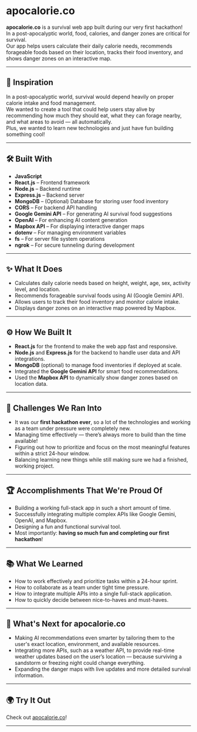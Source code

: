 # apocalorie.co

**apocalorie.co** is a survival web app built during our very first hackathon!  
In a post-apocalyptic world, food, calories, and danger zones are critical for survival.  
Our app helps users calculate their daily calorie needs, recommends forageable foods based on their location, tracks their food inventory, and shows danger zones on an interactive map.

---

## 🚀 Inspiration
In a post-apocalyptic world, survival would depend heavily on proper calorie intake and food management.  
We wanted to create a tool that could help users stay alive by recommending how much they should eat, what they can forage nearby, and what areas to avoid — all automatically.  
Plus, we wanted to learn new technologies and just have fun building something cool!

---

## 🛠️ Built With
- **JavaScript**
- **React.js** – Frontend framework
- **Node.js** – Backend runtime
- **Express.js** – Backend server
- **MongoDB** – (Optional) Database for storing user food inventory
- **CORS** – For backend API handling
- **Google Gemini API** – For generating AI survival food suggestions
- **OpenAI** – For enhancing AI content generation
- **Mapbox API** – For displaying interactive danger maps
- **dotenv** – For managing environment variables
- **fs** – For server file system operations
- **ngrok** – For secure tunneling during development

---

## ✨ What It Does
- Calculates daily calorie needs based on height, weight, age, sex, activity level, and location.
- Recommends forageable survival foods using AI (Google Gemini API).
- Allows users to track their food inventory and monitor calorie intake.
- Displays danger zones on an interactive map powered by Mapbox.

---

## ⚙️ How We Built It
- **React.js** for the frontend to make the web app fast and responsive.
- **Node.js** and **Express.js** for the backend to handle user data and API integrations.
- **MongoDB** (optional) to manage food inventories if deployed at scale.
- Integrated the **Google Gemini API** for smart food recommendations.
- Used the **Mapbox API** to dynamically show danger zones based on location data.

---

## 🧠 Challenges We Ran Into
- It was our **first hackathon ever**, so a lot of the technologies and working as a team under pressure were completely new.
- Managing time effectively — there’s always more to build than the time available!
- Figuring out how to prioritize and focus on the most meaningful features within a strict 24-hour window.
- Balancing learning new things while still making sure we had a finished, working project.

---

## 🏆 Accomplishments That We're Proud Of
- Building a working full-stack app in such a short amount of time.
- Successfully integrating multiple complex APIs like Google Gemini, OpenAI, and Mapbox.
- Designing a fun and functional survival tool.
- Most importantly: **having so much fun and completing our first hackathon**!

---

## 📚 What We Learned
- How to work effectively and prioritize tasks within a 24-hour sprint.
- How to collaborate as a team under tight time pressure.
- How to integrate multiple APIs into a single full-stack application.
- How to quickly decide between nice-to-haves and must-haves.

---

## 🔮 What's Next for apocalorie.co
- Making AI recommendations even smarter by tailoring them to the user's exact location, environment, and available resources.
- Integrating more APIs, such as a weather API, to provide real-time weather updates based on the user’s location — because surviving a sandstorm or freezing night could change everything.
- Expanding the danger maps with live updates and more detailed survival information.

---

## 🌍 Try It Out
Check out [apocalorie.co](https://apocalorie.co)!

---



